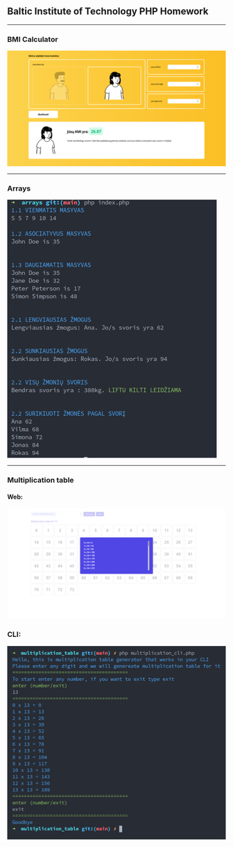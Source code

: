 ## Baltic Institute of Technology PHP Homework

---

### BMI Calculator

<div>
    <img src="assets/bmi_calculator.png" alt="">
<div>

---

### Arrays

<div>
    <img src="assets/arrays.png" alt="">
<div>

---

### Multiplication table

#### Web:
<div>
    <img src="assets/multiplication_table.png" alt="">
<div>

### CLI:

<div>
    <img src="assets/multiplication_table_cli.png" alt="">
<div>